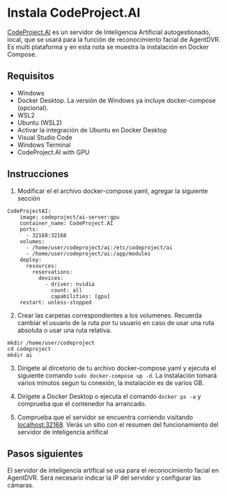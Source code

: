 # Instala CodeProject.AI

[CodeProject.AI](https://www.codeproject.com/) es un servidor de Inteligencia Artificial autogestionado, local, que se usará para la función de reconocimiento facial de AgentDVR. Es multi plataforma y en esta nota se muestra la instalación en Docker Compose.

## Requisitos

- Windows
- Docker Desktop. La versión de Windows ya incluye docker-compose (opcional).
- WSL2
- Ubuntu (WSL2)
- Activar la integración de Ubuntu en Docker Desktop
- Visual Studio Code
- Windows Terminal
- CodeProject.AI with GPU

## Instrucciones

1. Modificar el el archivo docker-compose.yaml, agregar la siguiente sección

```
CodeProjectAI:
    image: codeproject/ai-server:gpu
    container_name: CodeProject.AI
    ports:
      - 32168:32168
    volumes:
      - /home/user/codeproject/ai:/etc/codeproject/ai
      - /home/user/codeproject/ai:/app/modules
    deploy:
      resources:
        reservations:
          devices:
            - driver: nvidia
              count: all
              capabilities: [gpu]
    restart: unless-stopped
```

2. Crear las carpetas correspondientes a los volumenes. Recuerda cambiar el usuario de la ruta por tu usuario en caso de usar una ruta absoluta o usar una ruta relativa.
```
mkdir /home/user/codeproject
cd codeproject
mkdir ai
```
3. Dirígete al dircetorio de tu archivo docker-compose.yaml y ejecuta el siguiente comando ```sudo docker-compose up -d```. La instalación tomará varios minutos segun tu conexión, la instalación es de varios GB.

4. Dirígete a Docker Desktop o ejecuta el comando ```docker ps -a``` y comprueba que el contenedor ha arrancado.
        
5. Comprueba que el servidor se encuentra corriendo visitando [localhost:32168](http://localhost:32168/). Verás un sitio con el resumen del funcionamiento del servidor de inteligencia artifical

## Pasos siguientes

El servidor de inteligencia artifical se usa para el reconocimiento facial en AgentDVR. Será necesario indicar la IP del servidor y configurar las cámaras.